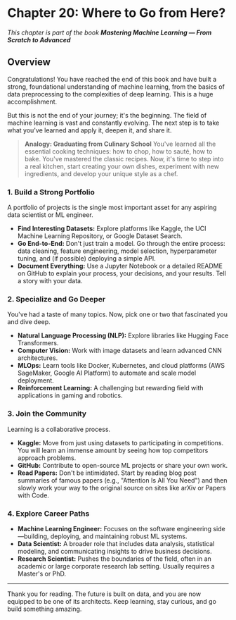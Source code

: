# Chapter 20: Where to Go from Here?

_This chapter is part of the book **Mastering Machine Learning — From Scratch to Advanced**_

## Overview

Congratulations! You have reached the end of this book and have built a strong, foundational understanding of machine learning, from the basics of data preprocessing to the complexities of deep learning. This is a huge accomplishment.

But this is not the end of your journey; it's the beginning. The field of machine learning is vast and constantly evolving. The next step is to take what you've learned and apply it, deepen it, and share it.

> **Analogy: Graduating from Culinary School**
> You've learned all the essential cooking techniques: how to chop, how to sauté, how to bake. You've mastered the classic recipes. Now, it's time to step into a real kitchen, start creating your own dishes, experiment with new ingredients, and develop your unique style as a chef.

### 1. Build a Strong Portfolio
A portfolio of projects is the single most important asset for any aspiring data scientist or ML engineer.
- **Find Interesting Datasets:** Explore platforms like Kaggle, the UCI Machine Learning Repository, or Google Dataset Search.
- **Go End-to-End:** Don't just train a model. Go through the entire process: data cleaning, feature engineering, model selection, hyperparameter tuning, and (if possible) deploying a simple API.
- **Document Everything:** Use a Jupyter Notebook or a detailed README on GitHub to explain your process, your decisions, and your results. Tell a story with your data.

### 2. Specialize and Go Deeper
You've had a taste of many topics. Now, pick one or two that fascinated you and dive deep.
- **Natural Language Processing (NLP):** Explore libraries like Hugging Face Transformers.
- **Computer Vision:** Work with image datasets and learn advanced CNN architectures.
- **MLOps:** Learn tools like Docker, Kubernetes, and cloud platforms (AWS SageMaker, Google AI Platform) to automate and scale model deployment.
- **Reinforcement Learning:** A challenging but rewarding field with applications in gaming and robotics.

### 3. Join the Community
Learning is a collaborative process.
- **Kaggle:** Move from just using datasets to participating in competitions. You will learn an immense amount by seeing how top competitors approach problems.
- **GitHub:** Contribute to open-source ML projects or share your own work.
- **Read Papers:** Don't be intimidated. Start by reading blog post summaries of famous papers (e.g., "Attention Is All You Need") and then slowly work your way to the original source on sites like arXiv or Papers with Code.

### 4. Explore Career Paths
- **Machine Learning Engineer:** Focuses on the software engineering side—building, deploying, and maintaining robust ML systems.
- **Data Scientist:** A broader role that includes data analysis, statistical modeling, and communicating insights to drive business decisions.
- **Research Scientist:** Pushes the boundaries of the field, often in an academic or large corporate research lab setting. Usually requires a Master's or PhD.

---

Thank you for reading. The future is built on data, and you are now equipped to be one of its architects. Keep learning, stay curious, and go build something amazing.